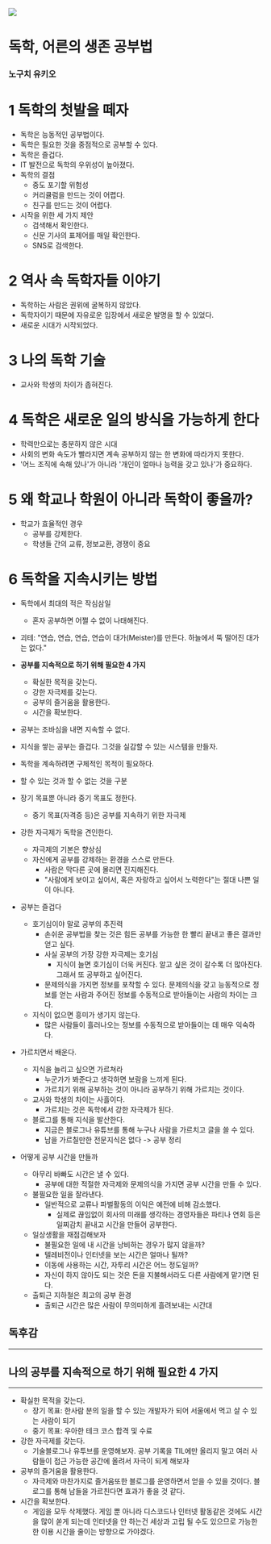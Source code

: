 ![](https://image.yes24.com/goods/99396274/XL)

# 독학, 어른의 생존 공부법
### 노구치 유키오

# 1 독학의 첫발을 떼자
- 독학은 능동적인 공부법이다.
- 독학은 필요한 것을 중점적으로 공부할 수 있다.
- 독학은 즐겁다.
- IT 발전으로 독학의 우위성이 높아졌다.
- 독학의 결점
  - 중도 포기할 위험성
  - 커리큘럼을 만드는 것이 어렵다.
  - 친구를 만드는 것이 어렵다.
- 시작을 위한 세 가지 제안
  - 검색해서 확인한다.
  - 신문 기사의 표제어를 매일 확인한다.
  - SNS로 검색한다.

# 2 역사 속 독학자들 이야기
- 독학하는 사람은 권위에 굴복하지 않았다.
- 독학자이기 때문에 자유로운 입장에서 새로운 발명을 할 수 있었다.
- 새로운 시대가 시작되었다.

# 3 나의 독학 기술
- 교사와 학생의 차이가 좁혀진다.

# 4 독학은 새로운 일의 방식을 가능하게 한다
- 학력만으로는 충분하지 않은 시대
- 사회의 변화 속도가 빨라지면 계속 공부하지 않는 한 변화에 따라가지 못한다.
- '어느 조직에 속해 있나'가 아니라 '개인이 얼마나 능력을 갖고 있나'가 중요하다.

# 5 왜 학교나 학원이 아니라 독학이 좋을까?
- 학교가 효율적인 경우
  - 공부를 강제한다.
  - 학생들 간의 교류, 정보교환, 경쟁이 중요

# 6 독학을 지속시키는 방법
- 독학에서 최대의 적은 작심삼일
  - 혼자 공부하면 어쩔 수 없이 나태해진다.
- 괴테: "연습, 연습, 연습, 연습이 대가(Meister)를 만든다. 하늘에서 뚝 떨어진 대가는 없다."


- **공부를 지속적으로 하기 위해 필요한 4 가지**
  - 확실한 목적을 갖는다.
  - 강한 자극제를 갖는다.
  - 공부의 즐거움을 활용한다.
  - 시간을 확보한다.


- 공부는 조바심을 내면 지속할 수 없다.
- 지식을 쌓는 공부는 즐겁다. 그것을 실감할 수 있는 시스템을 만들자.


- 독학을 계속하려면 구체적인 목적이 필요하다.
- 할 수 있는 것과 할 수 없는 것을 구분
- 장기 목표뿐 아니라 중기 목표도 정한다.
  - 중기 목표(자격증 등)은 공부를 지속하기 위한 자극제



- 강한 자극제가 독학을 견인한다.
  - 자극제의 기본은 향상심
  - 자신에게 공부를 강제하는 환경을 스스로 만든다.
    - 사람은 막다른 곳에 몰리면 진지해진다.
    - "사람에게 보이고 싶어서, 혹은 자랑하고 싶어서 노력한다"는 절대 나쁜 일이 아니다.


- 공부는 즐겁다
  - 호기심이야 말로 공부의 추진력
    - 손쉬운 공부법을 찾는 것은 힘든 공부를 가능한 한 빨리 끝내고 좋은 결과만 얻고 싶다.
    - 사실 공부의 가장 강한 자극제는 호기심
      - 지식이 늘면 호기심이 더욱 커진다. 알고 싶은 것이 갈수록 더 많아진다. 그래서 또 공부하고 싶어진다.
    - 문제의식을 가지면 정보를 포착할 수 있다. 문제의식을 갖고 능동적으로 정보를 얻는 사람과 주어진 정보를 수동적으로 받아들이는
사람의 차이는 크다.
  - 지식이 없으면 흥미가 생기지 않는다.
    - 많은 사람들이 흘러나오는 정보를 수동적으로 받아들이는 데 매우 익숙하다.


- 가르치면서 배운다.
  - 지식을 늘리고 싶으면 가르쳐라
    - 누군가가 봐준다고 생각하면 보람을 느끼게 된다.
    - 가르치기 위해 공부하는 것이 아니라 공부하기 위해 가르치는 것이다.
  - 교사와 학생의 차이는 사흘이다.
    - 가르치는 것은 독학에서 강한 자극제가 된다.
  - 블로그를 통해 지식을 발산한다.
    - 지금은 블로그나 유튜브를 통해 누구나 사람을 가르치고 글을 쓸 수 있다.
    - 남을 가르칠만한 전문지식은 없다 -> 공부 정리


- 어떻게 공부 시간을 만들까
  - 아무리 바빠도 시간은 낼 수 있다.
    - 공부에 대한 적절한 자극제와 문제의식을 가지면 공부 시간을 만들 수 있다.
  - 불필요한 일을 잘라낸다.
    - 일반적으로 교류나 파벌활동의 이익은 예전에 비해 감소했다.
      - 실제로 끊임없이 회사의 미래를 생각하는 경영자들은 파티나 연회 등은 일찌감치 끝내고 시간을 만들어 공부한다.
  - 일상생활을 재점검해보자
    - 불필요한 일에 내 시간을 낭비하는 경우가 많지 않을까?
    - 텔레비전이나 인터넷을 보는 시간은 얼마나 될까?
    - 이동에 사용하는 시간, 자투리 시간은 어느 정도일까?
    - 자신이 하지 않아도 되는 것은 돈을 지불해서라도 다른 사람에게 맡기면 된다.
  - 출퇴근 지하철은 최고의 공부 환경
    - 출퇴근 시간은 많은 사람이 무의미하게 흘려보내는 시간대



## 독후감

---



## 나의 공부를 지속적으로 하기 위해 필요한 4 가지

---

- 확실한 목적을 갖는다.
  - 장기 목표: 한사람 분의 일을 할 수 있는 개발자가 되어 서울에서 먹고 살 수 있는 사람이 되기
  - 중기 목표: 우아한 테크 코스 합격 및 수료
- 강한 자극제를 갖는다.
  - 기술블로그나 유투브를 운영해보자. 공부 기록을 TIL에만 올리지 말고 여러 사람들이 접근 가능한 공간에 올려서 자극이 되게 해보자
- 공부의 즐거움을 활용한다.
  - 자극제와 마찬가지로 즐거움또한 블로그를 운영하면서 얻을 수 있을 것이다. 블로그를 통해 남들을 가르친다면 효과가 좋을 것 같다.
- 시간을 확보한다.
  - 게임을 모두 삭제했다. 게임 뿐 아니라 디스코드나 인터넷 활동같은 것에도 시간을 많이 쏟게 되는데 인터넷을 안 하는건 세상과 고립 
될 수도 있으므로 가능한한 이용 시간을 줄이는 방향으로 가야겠다.